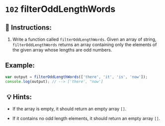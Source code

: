 # `102` filterOddLengthWords

## 📝 Instructions:

1. Write a function called `filterOddLengthWords`. Given an array of string, `filterOddLengthWords` returns an array containing only the elements of the given array whose lengths are odd numbers.

## Example:

```js
var output = filterOddLengthWords(['there', 'it', 'is', 'now']);
console.log(output); // --> ['there', "now']
```

##  💡 Hints:

- If the array is empty, it should return an empty array `[]`.

- If it contains no odd length elements, it should return an empty array `[]`.


